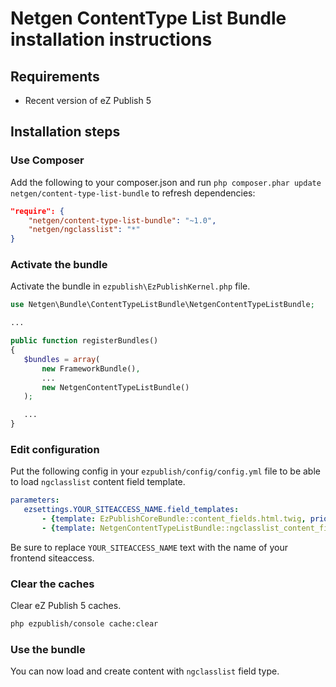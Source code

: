 Netgen ContentType List Bundle installation instructions
========================================================

Requirements
------------

* Recent version of eZ Publish 5

Installation steps
------------------

### Use Composer

Add the following to your composer.json and run `php composer.phar update netgen/content-type-list-bundle` to refresh dependencies:

```json
"require": {
    "netgen/content-type-list-bundle": "~1.0",
    "netgen/ngclasslist": "*"
}
```

### Activate the bundle

Activate the bundle in `ezpublish\EzPublishKernel.php` file.

```php
use Netgen\Bundle\ContentTypeListBundle\NetgenContentTypeListBundle;

...

public function registerBundles()
{
   $bundles = array(
       new FrameworkBundle(),
       ...
       new NetgenContentTypeListBundle()
   );

   ...
}
```

### Edit configuration

Put the following config in your `ezpublish/config/config.yml` file to be able to load `ngclasslist` content field template.

```yml
parameters:
   ezsettings.YOUR_SITEACCESS_NAME.field_templates:
       - {template: EzPublishCoreBundle::content_fields.html.twig, priority: 0}
       - {template: NetgenContentTypeListBundle::ngclasslist_content_field.html.twig, priority: 0}
```

Be sure to replace `YOUR_SITEACCESS_NAME` text with the name of your frontend siteaccess.

### Clear the caches

Clear eZ Publish 5 caches.

```bash
php ezpublish/console cache:clear
```

### Use the bundle

You can now load and create content with `ngclasslist` field type.
